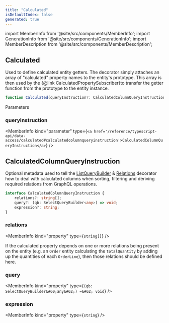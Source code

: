 ```yaml
---
title: "Calculated"
isDefaultIndex: false
generated: true
---
```

<!-- This file was generated from the Vendure source. Do not modify. Instead, re-run the "docs:build" script -->
import MemberInfo from '@site/src/components/MemberInfo';
import GenerationInfo from '@site/src/components/GenerationInfo';
import MemberDescription from '@site/src/components/MemberDescription';


## Calculated

<GenerationInfo sourceFile="packages/core/src/common/calculated-decorator.ts" sourceLine="43" packageName="@vendure/core" />

Used to define calculated entity getters. The decorator simply attaches an array of "calculated"
property names to the entity's prototype. This array is then used by the {@link CalculatedPropertySubscriber}to transfer the getter function from the prototype to the entity instance.

```ts title="Signature"
function Calculated(queryInstruction?: CalculatedColumnQueryInstruction): MethodDecorator
```
Parameters

### queryInstruction

<MemberInfo kind="parameter" type={`<a href='/reference/typescript-api/data-access/calculated#calculatedcolumnqueryinstruction'>CalculatedColumnQueryInstruction</a>`} />



## CalculatedColumnQueryInstruction

<GenerationInfo sourceFile="packages/core/src/common/calculated-decorator.ts" sourceLine="17" packageName="@vendure/core" />

Optional metadata used to tell the <a href='/reference/typescript-api/data-access/list-query-builder#listquerybuilder'>ListQueryBuilder</a> & <a href='/reference/typescript-api/request/relations-decorator#relations'>Relations</a> decorator how to deal with
calculated columns when sorting, filtering and deriving required relations from GraphQL operations.

```ts title="Signature"
interface CalculatedColumnQueryInstruction {
    relations?: string[];
    query?: (qb: SelectQueryBuilder<any>) => void;
    expression?: string;
}
```

<div className="members-wrapper">

### relations

<MemberInfo kind="property" type={`string[]`}   />

If the calculated property depends on one or more relations being present
on the entity (e.g. an `Order` entity calculating the `totalQuantity` by adding
up the quantities of each `OrderLine`), then those relations should be defined here.
### query

<MemberInfo kind="property" type={`(qb: SelectQueryBuilder&#60;any&#62;) =&#62; void`}   />


### expression

<MemberInfo kind="property" type={`string`}   />




</div>

